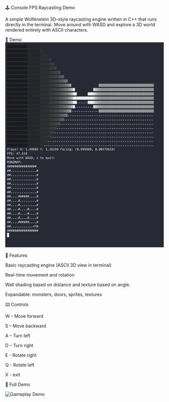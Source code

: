 🕹️ Console FPS Raycasting Demo

A simple Wolfenstein 3D–style raycasting engine written in C++ that runs directly in the terminal.
Move around with WASD and explore a 3D world rendered entirely with ASCII characters.

🎥 Demo
![Gameplay Demo](demo.gif)

🚀 Features

Basic raycasting engine (ASCII 3D view in terminal)

Real-time movement and rotation 

Wall shading based on distance and texture based on angle.

Expandable: monsters, doors, sprites, textures

⌨️ Controls

W – Move forward

S – Move backward

A – Turn left

D – Turn right

E - Rotate right

Q - Rotate left

X - exit

🎥 Full Demo

![Gameplay Demo](demoFull.gif)



